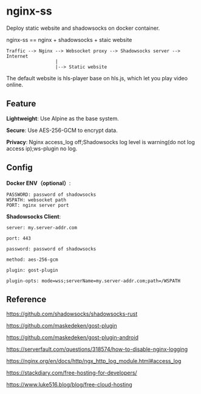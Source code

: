 # nginx-ss

Deploy static website and shadowsocks on docker container.

nginx-ss == nginx + shadowsocks + staic website

```
Traffic --> Nginx --> Websocket proxy --> Shadowsocks server --> Internet 
                  |
                  |--> Static website
```

The default website is hls-player base on hls.js, which let you play video online.

## Feature

**Lightweight**: Use Alpine as the base system.

**Secure**: Use AES-256-GCM to encrypt data.

**Privacy**: Nginx access_log off;Shadowsocks log level is warning(do not log access ip);ws-plugin no log.

## Config

**Docker ENV（optional）**:

```
PASSWORD: password of shadowsocks
WSPATH: websocket path
PORT: nginx server port
```

**Shadowsocks Client**:

```
server: my.server-addr.com

port: 443

password: password of shadowsocks

method: aes-256-gcm

plugin: gost-plugin

plugin-opts: mode=wss;serverName=my.server-addr.com;path=/WSPATH
```

## Reference

https://github.com/shadowsocks/shadowsocks-rust

https://github.com/maskedeken/gost-plugin

https://github.com/maskedeken/gost-plugin-android

https://serverfault.com/questions/318574/how-to-disable-nginx-logging

https://nginx.org/en/docs/http/ngx_http_log_module.html#access_log

https://stackdiary.com/free-hosting-for-developers/

https://www.luke516.blog/blog/free-cloud-hosting